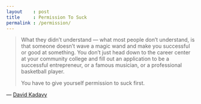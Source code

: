 ```yaml
---
layout    : post
title     : Permission To Suck
permalink : /permission/
---
```


> What they didn’t understand &mdash; what most people don’t understand, is that
> someone doesn’t wave a magic wand and make you successful or good at
> something. You don’t just head down to the career center at your community
> college and fill out an application to be a successful entrepreneur, or a
> famous musician, or a professional basketball player.
> 
> You have to give yourself permission to suck first.

&mdash; [David Kadavy](http://www.kadavy.net/blog/posts/permission-to-suck/)
